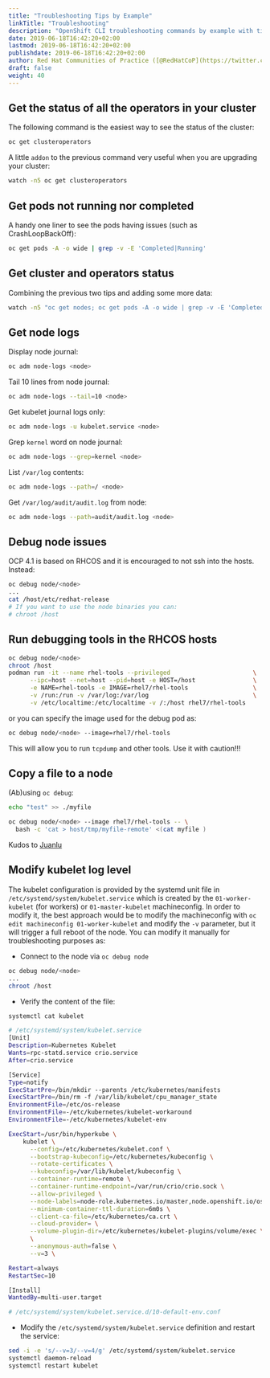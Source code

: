 ```yaml
---
title: "Troubleshooting Tips by Example"
linkTitle: "Troubleshooting"
description: "OpenShift CLI troubleshooting commands by example with tips and tricks from the experts"
date: 2019-06-18T16:42:20+02:00
lastmod: 2019-06-18T16:42:20+02:00
publishdate: 2019-06-18T16:42:20+02:00
author: Red Hat Communities of Practice ([@RedHatCoP](https://twitter.com/RedHatCoP)), OpenShift.Tips ([Team](https://openshift.tips/about/))
draft: false
weight: 40
---
```


## Get the status of all the operators in your cluster

The following command is the easiest way to see the status of the cluster:

```sh
oc get clusteroperators
```

A little `addon` to the previous command very useful when you are upgrading your cluster:

```sh
watch -n5 oc get clusteroperators
```

## Get pods not running nor completed

A handy one liner to see the pods having issues (such as CrashLoopBackOff):

```sh
oc get pods -A -o wide | grep -v -E 'Completed|Running'
```

## Get cluster and operators status

Combining the previous two tips and adding some more data:

```sh
watch -n5 "oc get nodes; oc get pods -A -o wide | grep -v -E 'Completed|Running'; oc get clusteroperators; oc get clusterversion; oc get machines -A; oc get machineconfigpool"
```

## Get node logs

Display node journal:

```sh
oc adm node-logs <node>
```

Tail 10 lines from node journal:

```sh
oc adm node-logs --tail=10 <node>
```

Get kubelet journal logs only:

```sh
oc adm node-logs -u kubelet.service <node>
```

Grep `kernel` word on node journal:

```sh
oc adm node-logs --grep=kernel <node>
```

List `/var/log` contents:

```sh
oc adm node-logs --path=/ <node>
```

Get `/var/log/audit/audit.log` from node:

```sh
oc adm node-logs --path=audit/audit.log <node>
```

## Debug node issues

OCP 4.1 is based on RHCOS and it is encouraged to not ssh into the hosts.
Instead:

```sh
oc debug node/<node>
...
cat /host/etc/redhat-release
# If you want to use the node binaries you can:
# chroot /host
```

## Run debugging tools in the RHCOS hosts

```sh
oc debug node/<node>
chroot /host
podman run -it --name rhel-tools --privileged                       \
      --ipc=host --net=host --pid=host -e HOST=/host                \
      -e NAME=rhel-tools -e IMAGE=rhel7/rhel-tools                  \
      -v /run:/run -v /var/log:/var/log                             \
      -v /etc/localtime:/etc/localtime -v /:/host rhel7/rhel-tools
```

or you can specify the image used for the debug pod as:

```sh
oc debug node/<node> --image=rhel7/rhel-tools
```

This will allow you to run `tcpdump` and other tools. Use it with caution!!!

## Copy a file to a node

(Ab)using `oc debug`:

```sh
echo "test" >> ./myfile

oc debug node/<node> --image rhel7/rhel-tools -- \
  bash -c 'cat > host/tmp/myfile-remote' <(cat myfile )
```

Kudos to [Juanlu](https://github.com/juanluisvaladas)

## Modify kubelet log level

The kubelet configuration is provided by the systemd unit file in `/etc/systemd/system/kubelet.service` which is created by the `01-worker-kubelet` (for workers) or `01-master-kubelet` machineconfig. In order to modify it, the best
approach would be to modify the machineconfig with `oc edit machineconfig 01-worker-kubelet` and modify the `-v` parameter, but it will trigger a full reboot of the node. You can modify it manually for troubleshooting purposes as:

* Connect to the node via `oc debug node`

```sh
oc debug node/<node>
...
chroot /host
```

* Verify the content of the file:

```sh
systemctl cat kubelet
```

```sh
# /etc/systemd/system/kubelet.service
[Unit]
Description=Kubernetes Kubelet
Wants=rpc-statd.service crio.service
After=crio.service

[Service]
Type=notify
ExecStartPre=/bin/mkdir --parents /etc/kubernetes/manifests
ExecStartPre=/bin/rm -f /var/lib/kubelet/cpu_manager_state
EnvironmentFile=/etc/os-release
EnvironmentFile=-/etc/kubernetes/kubelet-workaround
EnvironmentFile=-/etc/kubernetes/kubelet-env

ExecStart=/usr/bin/hyperkube \
    kubelet \
      --config=/etc/kubernetes/kubelet.conf \
      --bootstrap-kubeconfig=/etc/kubernetes/kubeconfig \
      --rotate-certificates \
      --kubeconfig=/var/lib/kubelet/kubeconfig \
      --container-runtime=remote \
      --container-runtime-endpoint=/var/run/crio/crio.sock \
      --allow-privileged \
      --node-labels=node-role.kubernetes.io/master,node.openshift.io/os_id=${ID} \
      --minimum-container-ttl-duration=6m0s \
      --client-ca-file=/etc/kubernetes/ca.crt \
      --cloud-provider= \
      --volume-plugin-dir=/etc/kubernetes/kubelet-plugins/volume/exec \
      \
      --anonymous-auth=false \
      --v=3 \

Restart=always
RestartSec=10

[Install]
WantedBy=multi-user.target

# /etc/systemd/system/kubelet.service.d/10-default-env.conf
```

* Modify the `/etc/systemd/system/kubelet.service` definition and restart the service:

```sh
sed -i -e 's/--v=3/--v=4/g' /etc/systemd/system/kubelet.service
systemctl daemon-reload
systemctl restart kubelet
```
